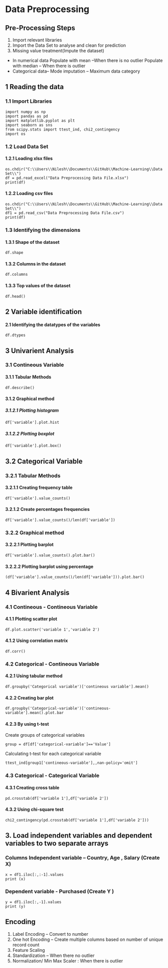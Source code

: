 # Data Preprocessing

## Pre-Processing Steps 

1. Import relevant libraries 
2. Import the Data Set to analyse and clean for prediction 
3. Missing value treatment(Impute the dataset)
- In numerical data
Populate with mean –When there  is no outlier
Populate with median – When there is outlier
- Categorical data– Mode imputation – Maximum data category

## 1 Reading the data

### 1.1 Import Libraries
```
import numpy as np
import pandas as pd
import matplotlib.pyplot as plt
import seaborn as sns
from scipy.stats import ttest_ind, chi2_contingency
import os
```

### 1.2 Load Data Set
#### 1.2.1 Loading xlsx files 
``` 
os.chdir("C:\\Users\\Nilesh\\Documents\\GitHub\\Machine-Learning\\Data Set\\")
df = pd.read_excel("Data Preprocessing Data File.xlsx")	
print(df)
```

#### 1.2.2 Loading csv files 
``` 
os.chdir("C:\\Users\\Nilesh\\Documents\\GitHub\\Machine-Learning\\Data Set\\")
df1 = pd.read_csv("Data Preprocessing Data File.csv")
print(df)
```

### 1.3 Identifying the dimensions

#### 1.3.1 Shape of the dataset
```
df.shape
```

#### 1.3.2 Columns in the dataset
```
df.columns
```

#### 1.3.3 Top values of the dataset
```
df.head()
```

## 2 Variable identification

#### 2.1 Identifying the datatypes of the variables
```
df.dtypes
```

## 3 Univarient Analysis

### 3.1 Contineous Variable

#### 3.1.1 Tabular Methods
```
df.describe()
```

#### 3.1.2 Graphical method
##### 3.1.2.1 Plotting histogram
```
df['variable'].plot.hist
```

##### 3.1.2.2 Plotting boxplot
```
df['variable'].plot.box()
```

## 3.2 Categorical Variable

### 3.2.1 Tabular Methods
#### 3.2.1.1 Creating frequency table
```
df['variable'].value_counts() 
```

#### 3.2.1.2 Create percentages frequencies 
```
df['variable'].value_counts()/len(df['variable']) 
```
### 3.2.2 Graphical method
#### 3.2.2.1 Plotting barplot 
```
df['variable'].value_counts().plot.bar() 
```

#### 3.2.2.2 Plotting barplot using percentage 
```
(df['variable'].value_counts()/len(df['variable'])).plot.bar() 
```


## 4 Bivarient Analysis

### 4.1 Contineous - Contineous Variable

#### 4.1.1 Plotting scatter plot 
```
df.plot.scatter('variable 1','variable 2')
```

#### 4.1.2 Using correlation matrix
```
df.corr()
``` 

### 4.2 Categorical - Contineous Variable
#### 4.2.1 Using tabular method
```
df.groupby('Categorical variable')['contineous variable'].mean()
```

#### 4.2.2 Creating bar plot
```
df.groupby('Categorical-variable')['contineous-variable'].mean().plot.bar
```

#### 4.2.3 By using t-test  
Create groups of categorical variables
```
group = df[df['categorical-variable']=='Value']
```
Calculating t-test for each categorical variable
```
ttest_ind[group1['contineous-variable'],,nan-policy='omit']
```

### 4.3 Categorical - Categorical Variable
#### 4.3.1 Creating cross table 
```
pd.crosstab(df['variable 1'],df['variable 2'])
```

#### 4.3.2 Using chi-square test
```
chi2_contingency(pd.crosstab(df['variable 1'],df['variable 2']))
```

## 3. Load independent variables and dependent variables to two separate arrays 
### Columns Independent variable – Country, Age , Salary (Create X)
```
x = df1.iloc[:,:-1].values
print (x)
```

### Dependent variable  - Purchased (Create Y )
```
y = df1.iloc[:,-1].values
print (y)
```

## Encoding
1. Label  Encoding – Convert to number 
2. One hot Encoding – Create multiple columns based on number of unique record count
3. Feature Scaling 
4. Standardization – When there  no outlier 
5. Normalization/ Min Max Scaler :  When there is  outlier




